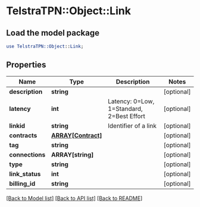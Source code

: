 # TelstraTPN::Object::Link

## Load the model package
```perl
use TelstraTPN::Object::Link;
```

## Properties
Name | Type | Description | Notes
------------ | ------------- | ------------- | -------------
**description** | **string** |  | [optional] 
**latency** | **int** | Latency: 0&#x3D;Low, 1&#x3D;Standard, 2&#x3D;Best Effort | [optional] 
**linkid** | **string** | Identifier of a link | [optional] 
**contracts** | [**ARRAY[Contract]**](Contract.md) |  | [optional] 
**tag** | **string** |  | [optional] 
**connections** | **ARRAY[string]** |  | [optional] 
**type** | **string** |  | [optional] 
**link_status** | **int** |  | [optional] 
**billing_id** | **string** |  | [optional] 

[[Back to Model list]](../README.md#documentation-for-models) [[Back to API list]](../README.md#documentation-for-api-endpoints) [[Back to README]](../README.md)


